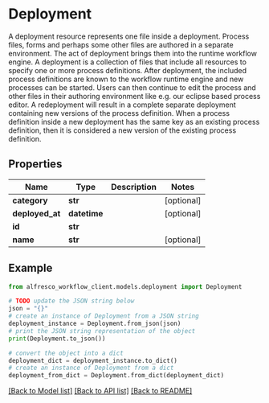 # Deployment

A deployment resource represents one file inside a deployment.  Process files, forms and perhaps some other files are authored in a separate environment. The act of deployment brings them into the runtime workflow engine.  A deployment is a collection of files that include all resources to specify one or more process definitions. After deployment, the included process definitions are known to the workflow runtime engine and new processes can be started.  Users can then continue to edit the process and other files in their authoring environment like e.g. our eclipse based process editor. A redeployment will result in a complete separate deployment containing new versions of the process definition.  When a process definition inside a new deployment has the same key as an existing process definition, then it is considered a new version of the existing process definition. 

## Properties

Name | Type | Description | Notes
------------ | ------------- | ------------- | -------------
**category** | **str** |  | [optional] 
**deployed_at** | **datetime** |  | [optional] 
**id** | **str** |  | 
**name** | **str** |  | [optional] 

## Example

```python
from alfresco_workflow_client.models.deployment import Deployment

# TODO update the JSON string below
json = "{}"
# create an instance of Deployment from a JSON string
deployment_instance = Deployment.from_json(json)
# print the JSON string representation of the object
print(Deployment.to_json())

# convert the object into a dict
deployment_dict = deployment_instance.to_dict()
# create an instance of Deployment from a dict
deployment_from_dict = Deployment.from_dict(deployment_dict)
```
[[Back to Model list]](../README.md#documentation-for-models) [[Back to API list]](../README.md#documentation-for-api-endpoints) [[Back to README]](../README.md)


